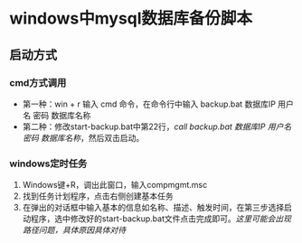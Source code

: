 # windows中mysql数据库备份脚本

## 启动方式
### cmd方式调用
- 第一种：win + r 输入 cmd 命令，在命令行中输入 backup.bat 数据库IP 用户名 密码 数据库名称
- 第二种：修改start-backup.bat中第22行，*call backup.bat 数据库IP 用户名 密码 数据库名称*，然后双击启动。
### windows定时任务
1. Windows键+R，调出此窗口，输入compmgmt.msc
2. 找到任务计划程序，点击右侧创建基本任务
3. 在弹出的对话框中输入基本的信息如名称、描述、触发时间，在第三步选择启动程序，选中修改好的start-backup.bat文件点击完成即可。*这里可能会出现路径问题，具体原因具体对待*
